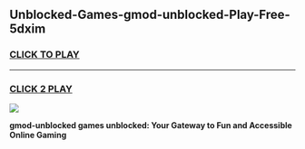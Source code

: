 
## Unblocked-Games-gmod-unblocked-Play-Free-5dxim
<h3>
<a href="https://premium76.site?title=gmod-unblocked&ref=19M">CLICK TO PLAY</a></h3>
<hr>

<h3>
<a href="https://premium76.site?title=gmod-unblocked&ref=19M">CLICK 2 PLAY</a>
  
</h3>

<a href="https://premium76.site?title=gmod-unblocked&ref=19M"><img src="https://clearcache.store/games.png"></a>


**gmod-unblocked games unblocked: Your Gateway to Fun and Accessible Online Gaming**
